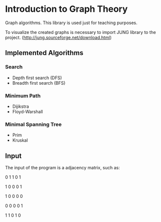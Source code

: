 # Introduction to Graph Theory

Graph algorithms. This library is used just for teaching purposes.

To visualize the created graphs is necessary to import JUNG library to the project. (http://jung.sourceforge.net/download.html)

## Implemented Algorithms

### Search

- Depth first search (DFS)
- Breadth first search (BFS)

### Minimum Path

- Dijikstra
- Floyd-Warshall

### Minimal Spanning Tree
- Prim
- Kruskal

## Input

The input of the program is a adjacency matrix, such as:

0 1 1 0 1

1 0 0 0 1

1 0 0 0 0

0 0 0 0 1

1 1 0 1 0
